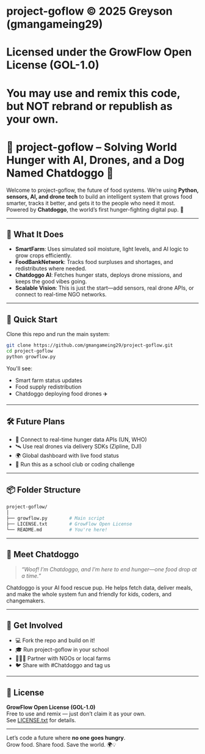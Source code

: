 # project-goflow © 2025 Greyson (gmangameing29)
# Licensed under the GrowFlow Open License (GOL-1.0)
# You may use and remix this code, but NOT rebrand or republish as your own.

# 🌾 project-goflow – Solving World Hunger with AI, Drones, and a Dog Named Chatdoggo 🐶

Welcome to project-goflow, the future of food systems. We’re using **Python, sensors, AI, and drone tech** to build an intelligent system that grows food smarter, tracks it better, and gets it to the people who need it most. Powered by **Chatdoggo**, the world’s first hunger-fighting digital pup. 🐾

---

## 🧠 What It Does

- **SmartFarm**: Uses simulated soil moisture, light levels, and AI logic to grow crops efficiently.
- **FoodBankNetwork**: Tracks food surpluses and shortages, and redistributes where needed.
- **Chatdoggo AI**: Fetches hunger stats, deploys drone missions, and keeps the good vibes going.
- **Scalable Vision**: This is just the start—add sensors, real drone APIs, or connect to real-time NGO networks.

---

## 🚀 Quick Start

Clone this repo and run the main system:

```bash
git clone https://github.com/gmangameing29/project-goflow.git
cd project-goflow
python growflow.py
```

You'll see:
- Smart farm status updates
- Food supply redistribution
- Chatdoggo deploying food drones ✈️

---

## 🛠 Future Plans

- 🔗 Connect to real-time hunger data APIs (UN, WHO)
- 🛰️ Use real drones via delivery SDKs (Zipline, DJI)
- 🌍 Global dashboard with live food status
- 🏫 Run this as a school club or coding challenge

---

## 📦 Folder Structure

```bash
project-goflow/
│
├── growflow.py        # Main script
├── LICENSE.txt        # GrowFlow Open License
└── README.md          # You're here!
```

---

## 🐶 Meet Chatdoggo

> *“Woof! I’m Chatdoggo, and I’m here to end hunger—one food drop at a time.”*

Chatdoggo is your AI food rescue pup. He helps fetch data, deliver meals, and make the whole system fun and friendly for kids, coders, and changemakers.

---

## 🌟 Get Involved

- 💻 Fork the repo and build on it!
- 🎓 Run project-goflow in your school
- 🧑‍🤝‍🧑 Partner with NGOs or local farms
- 🐦 Share with #Chatdoggo and tag us

---

## 🤝 License

**GrowFlow Open License (GOL-1.0)**  
Free to use and remix — just don’t claim it as your own.  
See [LICENSE.txt](LICENSE.txt) for details.

---

Let’s code a future where **no one goes hungry**.  
Grow food. Share food. Save the world. 🌍💡
